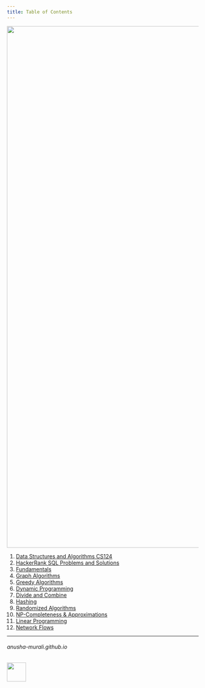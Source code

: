 ```yaml
---
title: Table of Contents
---
```


<p align="center">
<img width="1372" alt="toc" src="https://github.com/user-attachments/assets/9a96f514-33f9-4136-95bb-7ee88a4928e9" />
</p>

1. [Data Structures and Algorithms CS124](./CS124/cs124.md)
2. [HackerRank SQL Problems and Solutions](./SQL/problems.md)
3. [Fundamentals](./fundamentals.md)
4. [Graph Algorithms](./graph.md)
5. [Greedy Algorithms](./greedy.md)
6. [Dynamic Programming](./dp.md)
7. [Divide and Combine](./dc.md)
8. [Hashing](./hashing.md)
9. [Randomized Algorithms](./randomized_algos.md)
10. [NP-Completeness & Approximations](./np.md)
11. [Linear Programming](./lp.md)
12. [Network Flows](./network_flows.md)

<!---
1. [SQL Problems](./SQL/problems.md)
-->

* * *
###### anusha-murali.github.io

<img src="https://github.com/anusha-murali/anusha-murali.github.io/assets/111596338/639243aa-2857-4595-a65a-7852762bb002" width="50" height="50"/>
